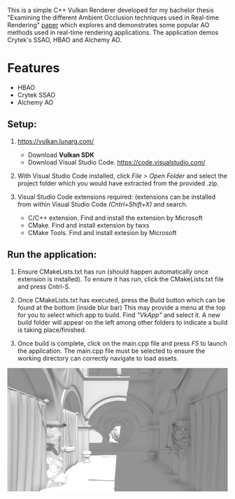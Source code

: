 This is a simple C++ Vulkan Renderer developed for my bachelor thesis "Examining the different Ambient Occlusion techniques used in Real-time Rendering" [paper](thesis.pdf) which explores and demonstrates some popular AO methods used in real-time rendering applications.
The application demos Crytek's SSAO, HBAO and Alchemy AO.

# Features
* HBAO
* Crytek SSAO
* Alchemy AO

## Setup:

1) https://vulkan.lunarg.com/
   - Download **Vulkan SDK**
   - Download Visual Studio Code. https://code.visualstudio.com/

2) With Visual Studio Code installed, click *File > Open Folder* and select the project folder which you would have
extracted from the provided .zip.

3) Visual Studio Code extensions required:
   (extensions can be installed from within Visual Studio Code *(Cntrl+Shift+X)* and search.
   - C/C++ extension. Find and install the extension by Microsoft
   - CMake. Find and install extension by twxs
   - CMake Tools. Find and install extesion by Microsoft


## Run the application:

1) Ensure CMakeLists.txt has run (should happen automatically once extension is installed). 
   To ensure it has run, click the CMakeLists.txt file and press Cntrl-S.

2) Once CMakeLists.txt has executed, press the Build button which can be found at the bottom (inside blur bar)
   This may provide a menu at the top for you to select which app to build. Find *"VkApp"* and select it.
   A new build folder will appear on the left among other folders to indicate a build is taking place/finished.

3) Once build is complete, click on the main.cpp file and press *F5*  to launch the application.
   The main.cpp file must be selected to ensure the working directory can correctly navigate to load assets.
   
![HBAO](Pictures/HBAO_Capture_render.PNG)
